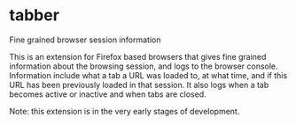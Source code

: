 # tabber
Fine grained browser session information


This is an extension for Firefox based browsers that gives fine grained information about the browsing session, and logs to the browser console. Information include what a tab a URL was loaded to, at what time, and if this URL has been previously loaded in that session. It also logs when a tab becomes active or inactive and when tabs are closed.

Note: this extension is in the very early stages of development. 
